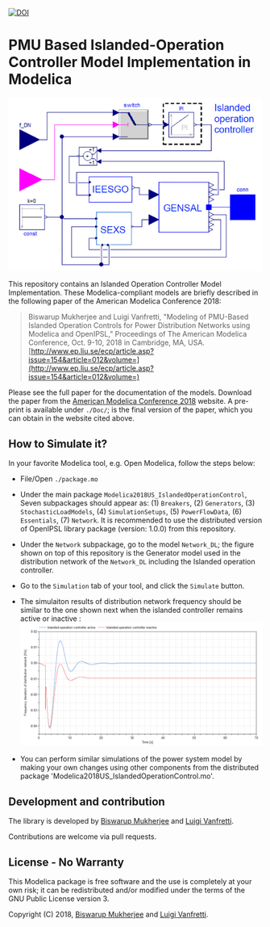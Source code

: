 [![DOI](https://zenodo.org/badge/DOI/10.5281/zenodo.3539664.svg)](https://doi.org/10.5281/zenodo.3539664)

# PMU Based Islanded-Operation Controller Model Implementation in Modelica

![alt text](https://github.com/ALSETLab/2018_AmericanModelicaConf_PMUBasedIslanding/blob/master/Example_Results/Dymola2018/IslandedOperationController/GenModelwithIslandedOperationController.png)

This repository contains an Islanded Operation Controller Model Implementation. These Modelica-compliant models are briefly described in the following paper of the American Modelica Conference 2018:

> Biswarup Mukherjee and Luigi Vanfretti, "Modeling of PMU-Based Islanded Operation Controls for 
  Power Distribution Networks using Modelica and OpenIPSL," Proceedings of The American Modelica Conference, Oct. 9-10, 2018 in Cambridge, MA, USA. [http://www.ep.liu.se/ecp/article.asp?issue=154&article=012&volume=](http://www.ep.liu.se/ecp/article.asp?issue=154&article=012&volume=)

Please see the full paper for the documentation of the models.
Download the paper from the [American Modelica Conference 2018](https://www.modelica.org/events/modelica2018Americas) website.
A pre-print is available under `./Doc/`; is the final version of the paper, which you can obtain in the website cited above.

## How to Simulate it?

In your favorite Modelica tool, e.g. Open Modelica, follow the steps below:
- File/Open `./package.mo`
- Under the main package `Modelica2018US_IslandedOperationControl`, Seven subpackages should appear as: (1) `Breakers`, (2) `Generators`, (3) `StochasticLoadModels`, (4) `SimulationSetups`, (5) `PowerFlowData`, (6) `Essentials`, (7) `Network`. It is recommended to use the distributed version of OpenIPSL library package (version: 1.0.0) from this repository.
- Under the `Network` subpackage, go to the model `Network_DL`; the figure shown on top of this repository is the Generator model used in the distribution network of the `Network_DL` including the Islanded operation controller.
- Go to the `Simulation` tab of your tool, and click the `Simulate` button.
- The simulaiton results of distribution network frequency should be similar to the one shown next when the islanded controller remains active or inactive :
![alt text](https://github.com/ALSETLab/2018_AmericanModelicaConf_PMUBasedIslanding/blob/master/Example_Results/Dymola2018/IslandedOperationController/Plots_ControllerEffect.png)


- You can perform similar simulations of the power system model by making your own changes using other components from the distributed package 'Modelica2018US_IslandedOperationControl.mo'.


## Development and contribution

The library is developed by [Biswarup Mukherjee](https://github.com/BiswarupM) and [Luigi Vanfretti](https://github.com/lvanfretti).

Contributions are welcome via pull requests.

## License - No Warranty

This Modelica package is free software and the use is completely at your own risk; it can be redistributed and/or modified under the terms of the GNU Public License version 3.

Copyright (C) 2018, [Biswarup Mukherjee](https://github.com/BiswarupM) and [Luigi Vanfretti](https://github.com/lvanfretti).
